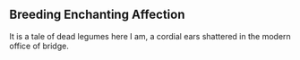 Breeding Enchanting Affection
-----------------------------
It is a tale of dead legumes here I am, a cordial ears shattered in the modern office of bridge.  
